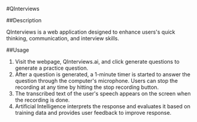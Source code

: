 #QInterviews

##Description

QInterviews is a web application designed to enhance users's quick thinking, communication, and interview skills.

##Usage

1. Visit the webpage, QInterviews.ai, and click generate questions to generate a practice question.
2. After a question is generated, a 1-minute timer is started to answer the question through the computer's microphone. Users can stop the recording at any time by hitting the stop recording button.
3. The transcribed text of the user's speech appears on the screen when the recording is done.
4. Artificial Intelligence interprets the response and evaluates it based on training data and provides user feedback to improve response.
